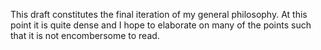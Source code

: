 This draft constitutes the final iteration of my general philosophy. At this point it is quite dense and I hope to elaborate on many of the points such that it is not encombersome to read. 
